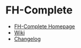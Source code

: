 # FH-Complete

* [FH-Complete Homepage](http://www.fhcomplete.org)
* [Wiki](http://fhcomplete.technikum-wien.at/dokuwiki/)
* [Changelog](CHANGELOG.md)
